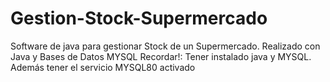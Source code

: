 # Gestion-Stock-Supermercado
Software de java para gestionar Stock de un Supermercado. Realizado con Java y Bases de Datos MYSQL
Recordar!: Tener instalado java y MYSQL. Además tener el servicio MYSQL80 activado
